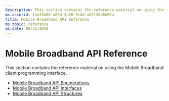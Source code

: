 ```yaml
---
Description: This section contains the reference material on using the Mobile Broadband client programming interface.
ms.assetid: fae22b08-a63d-4a28-9cdd-ab9135d6e07a
title: Mobile Broadband API Reference
ms.topic: reference
ms.date: 05/31/2018
---
```


# Mobile Broadband API Reference

This section contains the reference material on using the Mobile Broadband client programming interface.

-   [Mobile Broadband API Enumerations](mobile-broadband-networks-api-enumerations.md)
-   [Mobile Broadband API Interfaces](mobile-broadband-networks-api-interfaces.md)
-   [Mobile Broadband API Structures](mobile-broadband-networks-api-structures.md)
